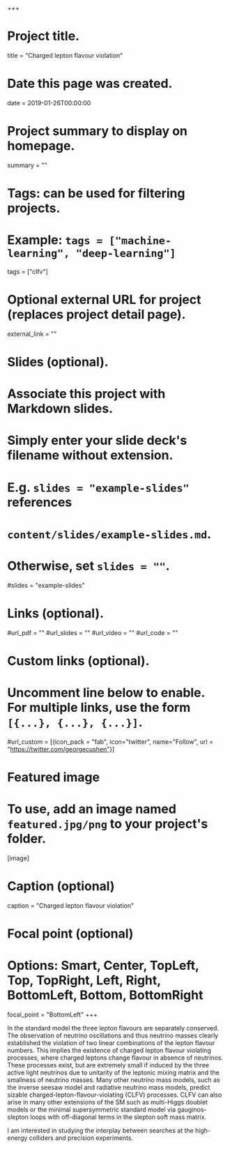 +++
# Project title.
title = "Charged lepton flavour violation"

# Date this page was created.
date = 2019-01-26T00:00:00

# Project summary to display on homepage.
summary = ""

# Tags: can be used for filtering projects.
# Example: `tags = ["machine-learning", "deep-learning"]`
tags = ["clfv"]

# Optional external URL for project (replaces project detail page).
external_link = ""

# Slides (optional).
#   Associate this project with Markdown slides.
#   Simply enter your slide deck's filename without extension.
#   E.g. `slides = "example-slides"` references 
#   `content/slides/example-slides.md`.
#   Otherwise, set `slides = ""`.
#slides = "example-slides"

# Links (optional).
#url_pdf = ""
#url_slides = ""
#url_video = ""
#url_code = ""

# Custom links (optional).
#   Uncomment line below to enable. For multiple links, use the form `[{...}, {...}, {...}]`.
#url_custom = [{icon_pack = "fab", icon="twitter", name="Follow", url = "https://twitter.com/georgecushen"}]

# Featured image
# To use, add an image named `featured.jpg/png` to your project's folder. 
[image]
  # Caption (optional)
  caption = "Charged lepton flavour violation"
  
  # Focal point (optional)
  # Options: Smart, Center, TopLeft, Top, TopRight, Left, Right, BottomLeft, Bottom, BottomRight
  focal_point = "BottomLeft"
+++


In the standard model the three lepton flavours are separately conserved. The observation of neutrino oscillations and thus neutrino masses clearly established the violation of two linear combinations of the lepton flavour numbers. This implies the existence of charged lepton flavour violating processes, where charged leptons change flavour in absence of neutrinos. These processes exist, but are extremely small if induced by the three active light neutrinos due to unitarity of the leptonic mixing matrix and the
smallness of neutrino masses. Many other neutrino mass models, such as the inverse seesaw model and radiative neutrino mass models, predict sizable charged-lepton-flavour-violating (CLFV) processes.
CLFV can also arise in many other extensions of the SM such as multi-Higgs doublet models or the minimal supersymmetric standard model via gauginos-slepton loops with off-diagonal terms in the slepton soft mass matrix. 
 
I am interested in studying the interplay between searches at the high-energy colliders and precision experiments.
